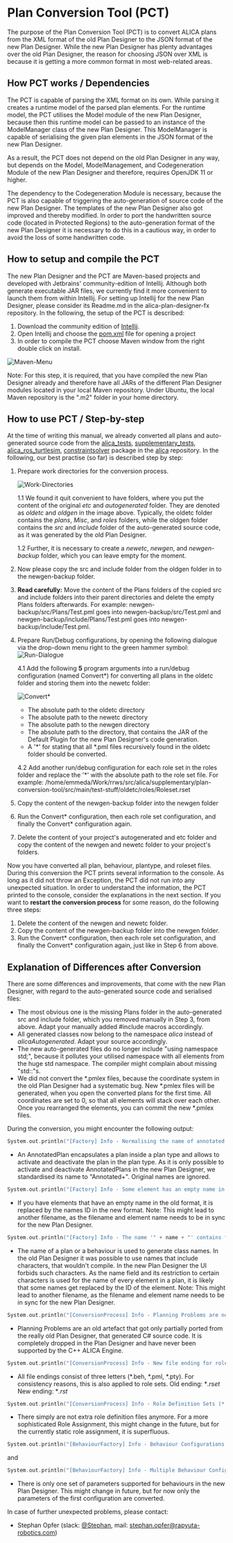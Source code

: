 # Plan Conversion Tool (PCT)

The purpose of the Plan Conversion Tool (PCT) is to convert ALICA plans from the XML format of the old Plan Designer to the JSON format of the new Plan Designer. While the new Plan Designer has plenty advantages over the old Plan Designer, the reason for choosing JSON over XML is because it is getting a more  common format in most web-related areas.

## How PCT works / Dependencies

The PCT is capable of parsing the XML format on its own. While parsing it creates a runtime model of the parsed plan elements. For the runtime model, the PCT utilises the Model module of the new Plan Designer, because then this runtime model can be passed to an instance of the ModelManager class of the new Plan Designer. This ModelManager is capable of serialising the given plan elements in the JSON format of the new Plan Designer. 

As a result, the PCT does not depend on the old Plan Designer in any way, but depends on the Model, ModelManagement, and Codegeneration Module of the new Plan Designer and therefore, requires OpenJDK 11 or higher.

The dependency to the Codegeneration Module is necessary, because the PCT is also capable of triggering the auto-generation of source code of the new Plan Designer. The templates of the new Plan Designer also got improved and thereby modified. In order to port the handwritten source code (located in Protected Regions) to the auto-generation format of the new Plan Designer it is necessary to do this in a cautious way, in order to avoid the loss of some handwritten code.

## How to setup and compile the PCT

The new Plan Designer and the PCT are Maven-based projects and developed with Jetbrains' community-edition of Intellij. Although both generate executable JAR files, we currently find it more convenient to launch them from within Intellij. For setting up Intellij for the new Plan Designer, please consider its Readme.md in the alica-plan-designer-fx repository. In the following, the setup of the PCT is described:

1. Download the community edition of [Intellij](https://www.jetbrains.com/idea/download/).
2. Open Intellij and choose the [pom.xml](https://github.com/rapyuta-robotics/alica/tree/devel/supplementary/plan-conversion-tool/pom.xml) file for opening a project
3. In order to compile the PCT choose Maven window from the right double click on install. 

![Maven-Menu](./img/Maven-Menu.png)

Note: For this step, it is required, that you have compiled the new Plan Designer already and therefore have all JARs of the different Plan Designer modules located in your local Maven repository. Under Ubuntu, the local Maven repository is the ".m2" folder in your home directory.

## How to use PCT / Step-by-step

At the time of writing this manual, we already converted all plans and auto-generated source code from the [alica_tests](https://github.com/rapyuta-robotics/alica/tree/json-plan-format/alica_tests), [supplementary_tests](https://github.com/rapyuta-robotics/alica/tree/devel/supplementary/supplementary_tests), [alica_ros_turtlesim](https://github.com/rapyuta-robotics/alica/tree/devel/supplementary/alica_ros_turtlesim), [constraintsolver](https://github.com/rapyuta-robotics/alica/tree/devel/supplementary/constraintsolver) package in the [alica](https://github.com/rapyuta-robotics/alica) repository. In the following, our best practise (so far) is described step by step:

1. Prepare work directories for the conversion process.

   ![Work-Directories](./img/Work-Directories.png)
   
   1.1 We found it quit convenient to have folders, where you put the content of the original *etc* and *autogenerated* folder. They are denoted as *oldetc* and *oldgen* in the image above. Typically, the oldetc folder contains the *plans*, *Misc*, and *roles* folders, while the oldgen folder contains the *src* and *include* folder of the auto-generated source code, as it was generated by the old Plan Designer.

   1.2 Further, it is necessary to create a *newetc*, *newgen*, and *newgen-backup* folder, which you can leave empty for the moment.

2. Now please copy the src and include folder from the oldgen folder in to the newgen-backup folder.

3. **Read carefully:** Move the content of the Plans folders of the copied src and include folders into their parent directories and delete the empty Plans folders afterwards. For example: newgen-backup/src/Plans/Test.pml goes into newgen-backup/src/Test.pml and newgen-backup/include/Plans/Test.pml goes into newgen-backup/include/Test.pml.

4. Prepare Run/Debug configurations, by opening the following dialogue via the drop-down menu right to the green hammer symbol:![Run-Dialogue](./img/Run-Dialogue.png)

   4.1 Add the following **5** program arguments into a run/debug configuration (named Convert*) for converting all plans in the oldetc folder and storing them into the newetc folder:

   ![Convert*](./img/Convert*.png)

   - The absolute path to the oldetc directory
   - The absolute path to the newetc directory
   - The absolute path to the newgen directory
   - The absolute path to the directory, that contains the JAR of the Default Plugin for the new Plan Designer's code generation.
   - A '*' for stating that all *.pml files recursively found in the oldetc folder should be converted.

   4.2 Add another run/debug configuration for each role set in the roles folder and replace the '*' with the absolute path to the role set file. For example: /home/emmeda/Work/rrws/src/alica/supplementary/plan-conversion-tool/src/main/test-stuff/oldetc/roles/Roleset.rset

5. Copy the content of the newgen-backup folder into the newgen folder

6. Run the Convert* configuration, then each role set configuration, and finally the Convert* configuration again.

7. Delete the content of your project's autogenerated and etc folder and copy the content of the newgen and newetc folder to your project's folders.

Now you have converted all plan, behaviour, plantype, and roleset files. During this conversion the PCT prints several information to the console. As long as it did not throw an Exception, the PCT did not run into any unexpected situation. In order to understand the information, the PCT printed to the console, consider the explanations in the next section. If you want to **restart the conversion process** for some reason, do the following three steps:

1. Delete the content of the newgen and newetc folder.
2. Copy the content of the newgen-backup folder into the newgen folder.
3. Run the Convert* configuration, then each role set configuration, and finally the Convert* configuration again, just like in Step 6 from above.

## Explanation of Differences after Conversion

There are some differences and improvements, that come with the new Plan Designer, with regard to the auto-generated source code and serialised files: 

* The most obvious one is the missing Plans folder in the auto-generated src and include folder, which you removed manually in Step 3, from above. Adapt your manually added #include macros accordingly.
* All generated classes now belong to the namespace *alica* instead of *alicaAutogenerated*. Adapt your source accordingly.
* The new auto-generated files do no longer include "using namespace std;", because it pollutes your utilised namespace with all elements from the huge std namespace. The compiler might complain about missing "std::"s.
* We did not convert the *.pmlex files, because the coordinate system in the old Plan Designer had a systematic bug. New *.pmlex files will be generated, when you open the converted plans for the first time. All coordinates are set to 0, so that all elements will stack over each other. Once you rearranged the elements, you can commit the new *.pmlex files.

During the conversion, you might encounter the following output:

```c++
System.out.println("[Factory] Info - Normalising the name of annotated plan (ID: " + element.getId() + ") to 'Annotated + <Name of Encapsulated Plan>'.");
```

* An AnnotatedPlan encapsulates a plan inside a plan type and allows to activate and deactivate the plan in the plan type. As it is only possible to activate and deactivate AnnotatedPlans in the new Plan Designer, we standardised its name to "Annotated+<NameOfEncapsulatedPlan>". Original names are ignored.

```c++
System.out.println("[Factory] Info - Some element has an empty name in the old XML format. Gonna replace it with its ID: " + element.getId());
```

* If you have elements that have an empty name in the old format, it is replaced by the names ID in the new format. Note: This might lead to another filename, as the filename and element name needs to be in sync for the new Plan Designer.

```c++
System.out.println("[Factory] Info - The name '" + name + "' contains forbidden characters. Gonna replace it with the ID of the corresponding element: " + element.getId());
```

* The name of a plan or a behaviour is used to generate class names. In the old Plan Designer it was possible to use names that include characters, that wouldn't compile. In the new Plan Designer the UI forbids such characters. As the name field and its restriction to certain characters is used for the name of every element in a plan, it is likely that some names get replaced by the ID of the element. Note: This might lead to another filename, as the filename and element name needs to be in sync for the new Plan Designer.

```c++
System.out.println("[ConversionProcess] Info - Planning Problems are not supported anymore. Gonna ignore reference: '" + referenceString + "'");
```

* Planning Problems are an old artefact that got only partially ported from the really old Plan Designer, that generated C# source code. It is completely dropped in the Plan Designer and have never been supported by the C++ ALICA Engine.

```c++
System.out.println("[ConversionProcess] Info - New file ending for role sets is '*.rst'. Gonna rename file: " + fileToParse);
```

* All file endings consist of three letters  (*.beh, *.pml, *.pty). For consistency reasons, this is also applied to role sets. Old ending: **.rset* New ending: **.rst*

```c++
System.out.println("[ConversionProcess] Info - Role Definition Sets (*.rdefset) are included in Role Sets (*.rst) in the new Plan Designer. Gonna integrate '" + fileToParse + "'");
```

* There simply are not extra role definition files anymore. For a more sophisticated Role Assignment, this might change in the future, but for the currently static role assignment, it is superfluous.

```c++
System.out.println("[BehaviourFactory] Info - Behaviour Configurations are not supported anymore. Variables, frequency, deferring, eventDriven, and parameters are taken from configuration with ID: " + confID);
```

and

```c++
System.out.println("[BehaviourFactory] Info - Multiple Behaviour Configurations are not supported anymore. Dropping the configuration with ID: " + confID);
```

* There is only one set of parameters supported for behaviours in the new Plan Designer. This might change in future, but for now only the parameters of the first configuration are converted.

In case of further unexpected problems, please contact:
* Stephan Opfer (slack: [@Stephan](https://rapyuta-robotics.slack.com/team/UUUSVSSBY), mail: stephan.opfer@rapyuta-robotics.com)
